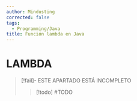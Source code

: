 ```yaml
---
author: Mindusting
corrected: false
tags:
  - Programming/Java
title: Función lambda en Java
---
```


# LAMBDA

> [!fail]- ESTE APARTADO ESTÁ INCOMPLETO
> > [!todo] #TODO
